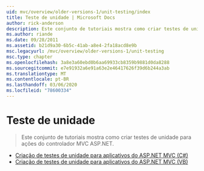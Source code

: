 ```yaml
---
uid: mvc/overview/older-versions-1/unit-testing/index
title: Teste de unidade | Microsoft Docs
author: rick-anderson
description: Este conjunto de tutoriais mostra como criar testes de unidade para ações do controlador MVC ASP.NET.
ms.author: riande
ms.date: 09/28/2011
ms.assetid: b21d9a30-6b5c-41ab-a8e4-2fa18acd8e9b
msc.legacyurl: /mvc/overview/older-versions-1/unit-testing
msc.type: chapter
ms.openlocfilehash: 3a8e3a60ebd0b6aa69933cb8359b9881d0da8288
ms.sourcegitcommit: e7e91932a6e91a63e2e46417626f39d6b244a3ab
ms.translationtype: MT
ms.contentlocale: pt-BR
ms.lasthandoff: 03/06/2020
ms.locfileid: "78600334"
---
```

# <a name="unit-testing"></a>Teste de unidade

> Este conjunto de tutoriais mostra como criar testes de unidade para ações do controlador MVC ASP.NET.

- [Criação de testes de unidade para aplicativos do ASP.NET MVC (C#)](creating-unit-tests-for-asp-net-mvc-applications-cs.md)
- [Criação de testes de unidade para aplicativos do ASP.NET MVC (VB)](creating-unit-tests-for-asp-net-mvc-applications-vb.md)
